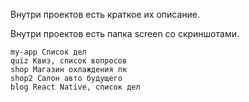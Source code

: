 Внутри проектов есть краткое их описание.

Внутри проектов есть папка screen со скриншотами.

```
my-app Список дел
quiz Квиз, список вопросов
shop Магазин охлаждения пк
shop2 Салон авто будущего
blog React Native, список дел
```
